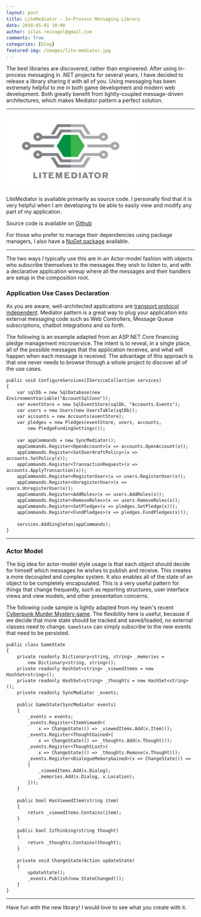 ```yaml
---
layout: post
title: LiteMediator - In-Process Messaging Library
date: 2018-05-01 10:00
author: silas.reinagel@gmail.com
comments: true
categories: [blog]
featured-img: /images/lite-mediator.jpg
---
```


The best libraries are discovered, rather than engineered. After using in-process messaging in .NET projects for several years, I have decided to release a library sharing it with all of you. Using messaging has been extremely helpful to me in both game development and modern web development. Both greatly benefit from lightly-coupled message-driven architectures, which makes Mediator pattern a perfect solution.

----

<div class="container"><a href="https://github.com/SilasReinagel/LiteMediator.DotNet"><img src="/images/lite-mediator-wide.jpg" alt="LiteMediator Logo" width="350" height="200"  /></a></div>

LiteMediator is available primarily as source code. I personally find that it is very helpful when I am developing to be able to easily view and modify any part of my application. 

Source code is available on [Github](https://github.com/SilasReinagel/LiteMediator.DotNet)

For those who prefer to manage their dependencies using package managers, I also have a [NuGet package](https://www.nuget.org/packages/LiteMediator/) available.

----

The two ways I typically use this are in an Actor-model fashion with objects who subscribe themselves to the messages they wish to listen to, and with a declarative application wireup where all the messages and their handlers are setup in the composition root. 

### Application Use Cases Declaration

As you are aware, well-architected applications are [transport protocol independent](/blog/2017/03/21/independently-executable-units/). Mediator pattern is a great way to plug your application into external messaging code such as Web Controllers, Message Queue subscriptions, chatbot integrations and so forth.

The following is an example adapted from an ASP.NET Core financing pledge management microservice. The intent is to reveal, in a single place, all of the possible messages that the application receives, and what will happen when each message is received. The advantage of this approach is that one never needs to browse through a whole project to discover all of the use cases. 

```
public void ConfigureServices(IServiceCollection services)
{
    var sqlDb = new SqlDatabase(new EnvironmentVariable("AccountSqlConn"));
    var eventStore = new SqlEventStore(sqlDb, "Accounts.Events");
    var users = new Users(new UsersTable(sqlDb));
    var accounts = new Accounts(eventStore);
    var pledges = new Pledges(eventStore, users, accounts, 
        new PledgeFundingSettings());
	
    var appCommands = new SyncMediator();
    appCommands.Register<OpenAccount>(x => accounts.OpenAccount(x));
    appCommands.Register<SetOverdraftPolicy>(x => accounts.SetPolicy(x));
    appCommands.Register<TransactionRequest>(x => accounts.ApplyTransaction(x));
    appCommands.Register<RegisterUser>(x => users.RegisterUser(x));
    appCommands.Register<UnregisterUser>(x => users.UnregisterUser(x));
    appCommands.Register<AddRoles>(x => users.AddRoles(x));
    appCommands.Register<RemoveRoles>(x => users.RemoveRoles(x));
    appCommands.Register<SetPledge>(x => pledges.SetPledge(x)));
    appCommands.Register<FundPledges>(x => pledges.FundPledges(x)));
	
    services.AddSingleton(appCommands);
}
```

----

### Actor Model

The big idea for actor-model style usage is that each object should decide for himself which messages he wishes to publish and receive. This creates a more decoupled and complex system. It also enables all of the state of an object to be completely encapsulated. This is a very useful pattern for things that change frequently, such as reporting structures, user interface views and view models, and other presentation concerns. 

The following code sample is lightly adapted from my team's recent [Cyberpunk Murder Mystery game](https://enigmadragons.itch.io/modeajet-grand-resort). The flexibility here is useful, because if we decide that more state should be tracked and saved/loaded, no external classes need to change. `GameState` can simply subscribe to the new events that need to be persisted. 

```
public class GameState
{
    private readonly Dictionary<string, string> _memories = 
        new Dictionary<string, string>();
    private readonly HashSet<string> _viewedItems = new HashSet<string>();
    private readonly HashSet<string> _thoughts = new HashSet<string>();
    private readonly SyncMediator _events;

    public GameState(SyncMediator events)
    {
        _events = events;
        _events.Register<ItemViewed>(
            x => ChangeState(() => _viewedItems.Add(x.Item)));
        _events.Register<ThoughtGained>(
            x => ChangeState(() => _thoughts.Add(x.Thought)));
        _events.Register<ThoughtLost>(
            x => ChangeState(() => _thoughts.Remove(x.Thought)));
        _events.Register<DialogueMemoryGained>(x => ChangeState(() =>
        {
            _viewedItems.Add(x.Dialog);
            _memories.Add(x.Dialog, x.Location);
        }));
    }

    public bool HasViewedItem(string item)
    {
        return _viewedItems.Contains(item);
    }

    public bool IsThinking(string thought)
    {
        return _thoughts.Contains(thought);
    }

    private void ChangeState(Action updateState)
    {
        updateState();
        _events.Publish(new StateChanged());
    }
}
```

----

Have fun with the new library! I would love to see what you create with it. 
